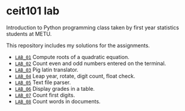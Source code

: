 # ceit101 lab
Introduction to Python programming class taken by first year statistics
students at METU.

This repository includes my solutions for the assignments.

- [`LAB_01`](https://github.com/byhowe/ceit101-lab/tree/development/lab01)
  Compute roots of a quadratic equation.
- [`LAB_02`](https://github.com/byhowe/ceit101-lab/tree/development/lab02)
  Count even and odd numbers entered on the terminal.
- [`LAB_03`](https://github.com/byhowe/ceit101-lab/tree/development/lab03)
  Pig latin translator.
- [`LAB_04`](https://github.com/byhowe/ceit101-lab/tree/development/lab04)
  Leap year, rotate, digit count, float check.
- [`LAB_05`](https://github.com/byhowe/ceit101-lab/tree/development/lab05)
  Text file parser.
- [`LAB_06`](https://github.com/byhowe/ceit101-lab/tree/development/lab06)
  Display grades in a table.
- [`LAB_07`](https://github.com/byhowe/ceit101-lab/tree/development/lab07)
  Count first digits.
- [`LAB_08`](https://github.com/byhowe/ceit101-lab/tree/development/lab08)
  Count words in documents.
